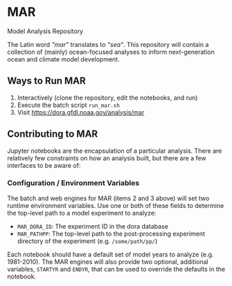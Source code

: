 # MAR
Model Analysis Repository
<p>
The Latin word <i>"mar"</i> translates to <i>"sea"</i>. This repository will contain a collection of (mainly) ocean-focused analyses to 
  inform next-generation ocean and climate model development.
</p>

## Ways to Run MAR

1. Interactively (clone the repository, edit the notebooks, and run)
2. Execute the batch script `run_mar.sh`
3. Visit https://dora.gfdl.noaa.gov/analysis/mar

## Contributing to MAR
Jupyter notebooks are the encapsulation of a particular analysis.  There are relatively few constraints on how an analysis built, but there are 
a few interfaces to be aware of:

### Configuration / Environment Variables
The batch and web engines for MAR (items 2 and 3 above) will set two runtime environment variables. Use one or both of these fields to 
determine the top-level path to a model experiment to analyze:

* `MAR_DORA_ID`: The experiment ID in the dora database
* `MAR_PATHPP`: The top-level path to the post-processing experiment directory of the experiment (e.g. `/some/path/pp/`)

Each notebook should have a default set of model years to analyze (e.g. 1981-2010).  The MAR engines will also provide two optional, additional variables, 
`STARTYR` and `ENDYR`, that can be used to override the defaults in the notebook.


